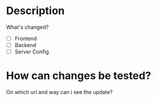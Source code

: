 # Description
What's changed?

- [ ] Frontend
- [ ] Backend
- [ ] Server Config

# How can changes be tested?
On which url and way can i see the update?

